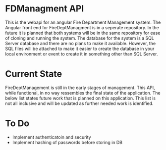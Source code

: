 # FDManagment API

<p>This is the webapi for an angular Fire Department Management system. The Angular front end for FireDeptManagment is in a seperate repository. In the future it is planned that both systems will be in the 
same repository for ease of cloning and running the system. The database for the system is a SQL Server database and there are no plans to make it available. However, the SQL files will be attached to make it 
easier to create the database in your local environment or event to create it in  something other than SQL Server.</p>

# Current State
<p>FireDeptManagement is still in the early stages of management. This API, while functional, in no way ressembles the final state of the application. The below list states future work that is planned on this application. This list
is not all inclusive and will be updated as further needed work is identified.</p>

# To Do
<ul>
	<li>Implement authenticatoin and security</li>
	<li>Implement hashing of passwords before storing in DB</li>
</ul>

